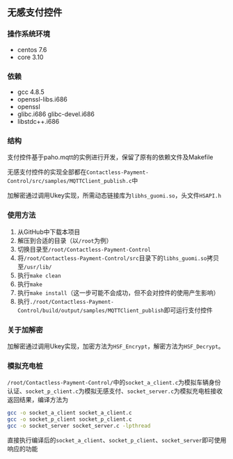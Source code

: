 ## 无感支付控件

### 操作系统环境

* centos 7.6
* core 3.10

### 依赖

* gcc 4.8.5
* openssl-libs.i686
* openssl
* glibc.i686 glibc-devel.i686
* libstdc++.i686

### 结构

支付控件基于paho.mqtt的实例进行开发，保留了原有的依赖文件及Makefile

无感支付控件的实现全部都在`Contactless-Payment-Control/src/samples/MQTTClient_publish.c`中

加解密通过调用Ukey实现，所需动态链接库为`libhs_guomi.so`，头文件`HSAPI.h`

### 使用方法

1. 从GitHub中下载本项目
2. 解压到合适的目录（以`/root`为例）
3. 切换目录至`/root/Contactless-Payment-Control`
4. 将`/root/Contactless-Payment-Control/src`目录下的`libhs_guomi.so`拷贝至`/usr/lib/`
5. 执行`make clean`
6. 执行`make`
7. 执行`make install`（这一步可能不会成功，但不会对控件的使用产生影响）
8. 执行`./root/Contactless-Payment-Control/build/output/samples/MQTTClient_publish`即可运行支付控件

### 关于加解密

加解密通过调用Ukey实现，加密方法为`HSF_Encrypt`，解密方法为`HSF_Decrypt`。

### 模拟充电桩

`/root/Contactless-Payment-Control/`中的`socket_a_client.c`为模拟车辆身份认证、`socket_p_client.c`为模拟无感支付、`socket_server.c`为模拟充电桩接收返回结果，编译方法为

```bash
gcc -o socket_a_client socket_a_client.c
gcc -o socket_p_client socket_p_client.c
gcc -o socket_server socket_server.c -lpthread
```

直接执行编译后的`socket_a_client`、`socket_p_client`、`socket_server`即可使用响应的功能